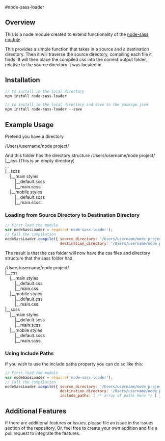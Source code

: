 #node-sass-loader

## Overview
This is a node module created to extend functionality of the [node-sass module](https://github.com/sass/node-sass).

This provides a simple function that takes in a source and a destination directory. Then it will traverse the source directory, compiling each file it finds. It will then place the compiled css into the correct output folder, relative to the source directory it was located in.

## Installation
```javascript
// to install in the local directory
npm install node-sass-loader

// to install in the local directory and save to the package.json
npm install node-sass-loader --save
```

## Example Usage
Pretend you have a directory

/Users/username/node project/

And this folder has the directory structure
/Users/username/node project/  
|__css (This is an empty directory)  
...  
|__scss  
&nbsp;&nbsp;&nbsp;&nbsp;|__main styles  
&nbsp;&nbsp;&nbsp;&nbsp;&nbsp;&nbsp;&nbsp;&nbsp;|__default.scss  
&nbsp;&nbsp;&nbsp;&nbsp;&nbsp;&nbsp;&nbsp;&nbsp;|__main.scss  
&nbsp;&nbsp;&nbsp;&nbsp;|__mobile styles  
&nbsp;&nbsp;&nbsp;&nbsp;&nbsp;&nbsp;&nbsp;&nbsp;|__default.scss  
&nbsp;&nbsp;&nbsp;&nbsp;&nbsp;&nbsp;&nbsp;&nbsp;|__main.scss  

### Loading from Source Directory to Destination Directory
```javascript
// First load the module
var nodeSassLoader = require('node-sass-loader');
// Call the compilation
nodeSassLoader.compile({ source_directory: '/Users/username/node project/sass'),
                         destination_directory: '/Users/username/node project/css') });
```

The result is that the css folder will now have the css files and directory structure that the sass folder had.

/Users/username/node project/  
|__css  
&nbsp;&nbsp;&nbsp;&nbsp;|__main styles  
&nbsp;&nbsp;&nbsp;&nbsp;&nbsp;&nbsp;&nbsp;&nbsp;|__default.css  
&nbsp;&nbsp;&nbsp;&nbsp;&nbsp;&nbsp;&nbsp;&nbsp;|__main.css  
&nbsp;&nbsp;&nbsp;&nbsp;|__mobile styles  
&nbsp;&nbsp;&nbsp;&nbsp;&nbsp;&nbsp;&nbsp;&nbsp;|__default.css  
&nbsp;&nbsp;&nbsp;&nbsp;&nbsp;&nbsp;&nbsp;&nbsp;|__main.css  
|__scss  
&nbsp;&nbsp;&nbsp;&nbsp;|__main styles  
&nbsp;&nbsp;&nbsp;&nbsp;&nbsp;&nbsp;&nbsp;&nbsp;|__default.scss  
&nbsp;&nbsp;&nbsp;&nbsp;&nbsp;&nbsp;&nbsp;&nbsp;|__main.scss  
&nbsp;&nbsp;&nbsp;&nbsp;|__mobile styles  
&nbsp;&nbsp;&nbsp;&nbsp;&nbsp;&nbsp;&nbsp;&nbsp;|__default.scss  
&nbsp;&nbsp;&nbsp;&nbsp;&nbsp;&nbsp;&nbsp;&nbsp;|__main.scss  

### Using Include Paths
If you wish to use the include paths property you can do so like this:
```javascript
// First load the module
var nodeSassLoader = require('node-sass-loader');
// Call the compilation
nodeSassLoader.compile({ source_directory: '/Users/username/node project/sass'),
                         destination_directory: '/Users/username/node project/css'),
                         include_paths: [ /* array of paths here */ ] });
```

## Additional Features
If there are additional features or issues, please file an issue in the issues section of the repository. Or, feel free to create your own addition and file a pull request to integrate the features.
